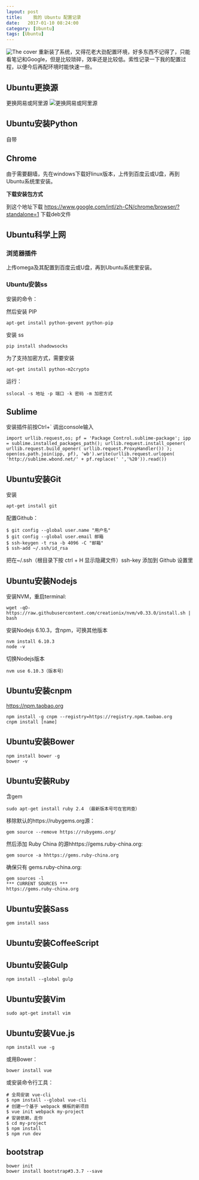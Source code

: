 ```yaml
---
layout: post
title:    我的 Ubuntu 配置记录
date:   2017-01-10 08:24:00
category: [Ubuntu]
tags: [Ubuntu]
---
```


![The cover][1]
重新装了系统，又得花老大劲配置环境，好多东西不记得了，只能看笔记和Google，但是比较琐碎，效率还是比较低。索性记录一下我的配置过程，以便今后再配环境时能快速一些。

<!--more-->

## Ubuntu更换源
更换网易或阿里源
![更换网易或阿里源][2]

## Ubuntu安装Python
自带

## Chrome
由于需要翻墙，先在windows下载好linux版本，上传到百度云或U盘，再到Ubuntu系统里安装。

**下载安装包方式**

到这个地址下载 https://www.google.com/intl/zh-CN/chrome/browser/?standalone=1 下载deb文件

## Ubuntu科学上网

### 浏览器插件
上传omega及其配置到百度云或U盘，再到Ubuntu系统里安装。

### Ubuntu安装ss
安装的命令：

然后安装 PIP

    apt-get install python-gevent python-pip

安装 ss

    pip install shadowsocks

为了支持加密方式，需要安装

    apt-get install python-m2crypto

运行：

    sslocal -s 地址 -p 端口 -k 密码 -m 加密方式

## Sublime

安装插件前按Ctrl+` 调出console输入

```
import urllib.request,os; pf = 'Package Control.sublime-package'; ipp = sublime.installed_packages_path(); urllib.request.install_opener( urllib.request.build_opener( urllib.request.ProxyHandler()) ); open(os.path.join(ipp, pf), 'wb').write(urllib.request.urlopen( 'http://sublime.wbond.net/' + pf.replace(' ','%20')).read())
```

## Ubuntu安装Git
安装

    apt-get install git

配置Github：
```
$ git config --global user.name "用户名"
$ git config --global user.email 邮箱
$ ssh-keygen -t rsa -b 4096 -C "邮箱"
$ ssh-add ~/.ssh/id_rsa
```
把在~/.ssh（根目录下按 ctrl + H 显示隐藏文件）ssh-key 添加到 Github 设置里

## Ubuntu安装Nodejs

安装NVM，重启terminal:

    wget -qO- https://raw.githubusercontent.com/creationix/nvm/v0.33.0/install.sh | bash

安装Nodejs 6.10.3，含npm，可换其他版本

    nvm install 6.10.3
    node -v

切换Nodejs版本

    nvm use 6.10.3（版本号）

## Ubuntu安装cnpm

https://npm.taobao.org

    npm install -g cnpm --registry=https://registry.npm.taobao.org
    cnpm install [name]

## Ubuntu安装Bower

    npm install bower -g
    bower -v

## Ubuntu安装Ruby
含gem

    sudo apt-get install ruby 2.4 （最新版本号可在官网查）

移除默认的https://rubygems.org源：

    gem source --remove https://rubygems.org/

然后添加 Ruby China 的源hhttps://gems.ruby-china.org:

    gem source -a hhttps://gems.ruby-china.org

确保只有 gems.ruby-china.org:

    gem sources -l
	*** CURRENT SOURCES ***
	https://gems.ruby-china.org

## Ubuntu安装Sass

    gem install sass

## Ubuntu安装CoffeeScript


## Ubuntu安装Gulp

    npm install --global gulp

## Ubuntu安装Vim

    sudo apt-get install vim

## Ubuntu安装Vue.js

    npm install vue -g

或用Bower：

    bower install vue

或安装命令行工具：

    # 全局安装 vue-cli
    $ npm install --global vue-cli
    # 创建一个基于 webpack 模板的新项目
    $ vue init webpack my-project
    # 安装依赖，走你
    $ cd my-project
    $ npm install
    $ npm run dev


## bootstrap

    bower init
    bower install bootstrap#3.3.7 --save

  [1]: http://77g54f.com1.z0.glb.clouddn.com/bgt-20170110.png?imageView2/1/q/100|watermark/1/image/aHR0cDovLzc3ZzU0Zi5jb20xLnowLmdsYi5jbG91ZGRuLmNvbS9sYWtlcjIucG5n/dissolve/100/gravity/South/dy/5
  [2]: http://77g54f.com1.z0.glb.clouddn.com/QQ20170105162824.png?imageView2/1/q/100|watermark/1/image/aHR0cDovLzc3ZzU0Zi5jb20xLnowLmdsYi5jbG91ZGRuLmNvbS9sYWtlcjIucG5n/dissolve/100/gravity/South/dy/5